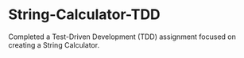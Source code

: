 # String-Calculator-TDD
Completed a Test-Driven Development (TDD) assignment focused on creating a String Calculator.
